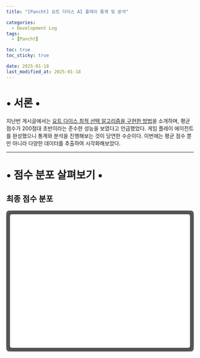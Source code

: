 ```yaml
---
title: "[Pancht] 요트 다이스 AI 플레이 통계 및 분석"

categories:
  - Development Log
tags:
  - [Pancht]

toc: true
toc_sticky: true

date: 2025-01-18
last_modified_at: 2025-01-18
---
```


<style>
  .content-wrapper {
      position: relative;
      width: 100%;
      height: 0;
      padding-top: 75%;
      padding-bottom: 0;
      margin-bottom: 10px;
      overflow: hidden;
      border-radius: 8px;
      will-change: transform;
      background-color: rgb(84, 84, 84); /* 기본 배경색 */
  }
  .content-container {
      position: absolute;
      top: 0;
      left: 0;
      width: 100%;
      height: 100%;
      border-radius: 15px;
      background-color: white; /* 콘텐츠 배경색 */
      overflow: hidden;
      box-shadow: inset 0 0 0 10px rgb(84, 84, 84);
      /* 추가적인 스타일링 */
  }
  .spinner {
      display: flex;
      align-items: center;
      justify-content: center;
      height: 100%;
      color: #666;
      font-size: 1.2em;
  }
</style>
<script>
  document.addEventListener("DOMContentLoaded", function() {
    // 콘텐츠를 삽입할 모든 컨테이너 선택
    const containers = document.querySelectorAll('.content-container');

    // 콘텐츠 캐싱을 위한 변수
    let cachedContent = '';

    // 콘텐츠를 한 번만 로드하는 함수
    function loadContentOnce() {
        return fetch('https://seoh136199.github.io/assets/htm/Pancht%20AI%20플레이%20통계.htm')
            .then(response => response.text())
            .then(data => {
                cachedContent = data;
            })
            .catch(error => {
                console.error('콘텐츠 로드 실패:', error);
                containers.forEach(container => {
                    container.innerHTML = '<p>콘텐츠 로드 실패.</p>';
                });
            });
    }

    // 특정 해시 값에 따른 콘텐츠 추출 함수
    function getContentByHash(htmlContent, hash) {
        // DOMParser를 사용하여 문자열을 DOM 객체로 변환
        const parser = new DOMParser();
        const doc = parser.parseFromString(htmlContent, 'text/html');

        // 해시 값에 해당하는 요소 선택 (예: id 속성)
        const element = doc.querySelector(hash);
        return element ? element.innerHTML : '<p>해당 콘텐츠를 찾을 수 없습니다.</p>';
    }

    // 모든 컨테이너에 콘텐츠 삽입
    function insertContent() {
        containers.forEach(container => {
            const hash = container.getAttribute('data-hash') || '#default';
            const content = getContentByHash(cachedContent, hash);
            container.innerHTML = content;
        });
    }

    // 초기 로딩 시 콘텐츠 로드 후 삽입
    loadContentOnce().then(insertContent);

    // 동적으로 해시 값에 따라 업데이트가 필요하다면 추가 로직 구현 가능
  });
</script>

# • 서론 •

지난번 게시글에서는 [요트 다이스 최적 선택 알고리즘을 구현한 방법](https://seoh136199.github.io/posts/Pancht-%EC%9A%94%ED%8A%B8-%EB%8B%A4%EC%9D%B4%EC%8A%A4-%EC%B5%9C%EC%A0%81-%EC%84%A0%ED%83%9D-%EC%95%8C%EA%B3%A0%EB%A6%AC%EC%A6%98%EC%9D%84-%EA%B5%AC%ED%98%84%ED%95%9C-%EB%B0%A9%EB%B2%95/)을 소개하며, 평균 점수가 200점대 초반이라는 준수한 성능을 보였다고 언급했었다. 게임 플레이 에이전트를 완성했으니 통계와 분석을 진행해보는 것이 당연한 수순이다. 이번에는 평균 점수 뿐만 아니라 다양한 데이터를 추출하여 시각화해보았다.

---

# • 점수 분포 살펴보기 •

## 최종 점수 분포

<!-- <figure style="margin: 0; margin-bottom: 10px; padding: 0; width: 100%;">
  <img src="https://seoh136199.github.io/assets/img/pancht_ai_1.jpg" style="width: 100%; display: block; border-radius: 8px;">
</figure> -->
<!-- <div style="position: relative; width: 100%; height: 0; padding-top: 75.0000%;
  padding-bottom: 0; margin-bottom: 10px; overflow: hidden; will-change: transform;">
  <div style="position: absolute; top: 0; left: 0; width: 100%; height: 100%; border-radius: 8px; pointer-events: none; background:rgb(84, 84, 84)"></div>
  <iframe loading="lazy" style="position: absolute; width: 100%; height: 100%; top: 0; left: 0; border: none; border-radius: 15px;"
    src="https://seoh136199.github.io/assets/htm/Pancht%20AI%20%ED%94%8C%EB%A0%88%EC%9D%B4%20%ED%86%B5%EA%B3%84.htm#1">
  </iframe>
  <div style="position: absolute; top: 0; left: 0; width: 100%; height: 100%; border-radius: 8px; pointer-events: none; box-shadow: inset 0 0 0 10px rgb(84, 84, 84);"></div>
</div> -->
<div class="content-wrapper">
    <div class="content-container" data-hash="#1">
</div>

위 그래프는 천만 회의 시뮬레이션을 통해 얻은 최종 점수 분포를 나타낸다. X축은 최종 점수, Y축은 해당 점수가 나온 횟수이다.<br>
최저점은 64점, 최고점은 333점으로 꽤 넓은 범위를 보이지만, 그러나 양쪽 극단 영역의 빈도는 매우 낮다. 따라서 실제로는 매우 높은 확률로 130점에서 300점 사이의 점수를 받았다는 걸 알 수 있다.<br>
요트 다이스에는 조건 만족 여부에 따라 0점 또는 일정한 고정 점수를 획득하는 카테고리가 많아 정규 분포처럼 단순한 형태를 보이지 않을 것이라 예상했지만, **봉우리가 8개나 되는 올록볼록한 그래프의 형태**는 예상치 못했다. 이러한 분포가 나타난 원인은 아래에서 자세히 살펴보겠다.
<br><br>

## Aces~Sixes의 합 분포

<!-- <figure style="margin: 0; margin-bottom: 10px; padding: 0; width: 100%;">
  <img src="https://seoh136199.github.io/assets/img/pancht_ai_2.jpg" style="width: 100%; display: block; border-radius: 8px;">
</figure> -->
<div style="position: relative; width: 100%; height: 0; padding-top: 75.0000%;
  padding-bottom: 0; margin-bottom: 10px; overflow: hidden; will-change: transform;">
  <div style="position: absolute; top: 0; left: 0; width: 100%; height: 100%; border-radius: 8px; pointer-events: none; background:rgb(84, 84, 84)"></div>
  <iframe loading="lazy" style="position: absolute; width: 100%; height: 100%; top: 0; left: 0; border: none; border-radius: 15px;"
    src="https://seoh136199.github.io/assets/htm/Pancht%20AI%20%ED%94%8C%EB%A0%88%EC%9D%B4%20%ED%86%B5%EA%B3%84.htm#2">
  </iframe>
  <div style="position: absolute; top: 0; left: 0; width: 100%; height: 100%; border-radius: 8px; pointer-events: none; box-shadow: inset 0 0 0 10px rgb(84, 84, 84);"></div>
</div>

상단부 카테고리(Aces~Sixes)의 점수 합만 분리해서 그린 그래프이다. 이 부분에는 고정 점수나 특정 조건 하에 점수를 얻는 카테고리가 없기 때문에, **평균 근처에 집중된 단봉형 분포**가 나타났다.
<br><br>

## Choice~Yacht 합 분포

<!-- <figure style="margin: 0; margin-bottom: 10px; padding: 0; width: 100%;">
  <img src="https://seoh136199.github.io/assets/img/pancht_ai_3.jpg" style="width: 100%; display: block; border-radius: 8px;">
</figure> -->
<div style="position: relative; width: 100%; height: 0; padding-top: 75.0000%;
  padding-bottom: 0; margin-bottom: 10px; overflow: hidden; will-change: transform;">
  <div style="position: absolute; top: 0; left: 0; width: 100%; height: 100%; border-radius: 8px; pointer-events: none; background:rgb(84, 84, 84)"></div>
  <iframe loading="lazy" style="position: absolute; width: 100%; height: 100%; top: 0; left: 0; border: none; border-radius: 15px;"
    src="https://seoh136199.github.io/assets/htm/Pancht%20AI%20%ED%94%8C%EB%A0%88%EC%9D%B4%20%ED%86%B5%EA%B3%84.htm#3">
  </iframe>
  <div style="position: absolute; top: 0; left: 0; width: 100%; height: 100%; border-radius: 8px; pointer-events: none; box-shadow: inset 0 0 0 10px rgb(84, 84, 84);"></div>
</div>

하단부(Choice~Yacht) 카테고리의 점수 합을 분리해서 그래프를 그려보니, 이 **하단부가 올록볼록한 최종 점수 그래프 형태를 만들게 된 주된 원인**임을 알게 되었다. 다만 이 분포에는 봉우리가 6개만 보이는데, 최종 점수 분포에는 봉우리가 8개 나타난 이유를 아래에서 알아보자.
<br><br>

---

# • 점수 분포 그래프 분석 •

## 용의자 1: 보너스 점수

첫 번째로, 상단부 점수가 63점 이상일 때 추가로 부여되는 보너스 점수 35점이 그래프 형태에 큰 영향을 줄 것으로 예상했다.<br>

<!-- <figure style="margin: 0; margin-bottom: 10px; padding: 0; width: 100%;">
  <img src="https://seoh136199.github.io/assets/img/pancht_ai_4.jpg" style="width: 100%; display: block; border-radius: 8px;">
</figure> -->
<div style="position: relative; width: 100%; height: 0; padding-top: 75.0000%;
  padding-bottom: 0; margin-bottom: 10px; overflow: hidden; will-change: transform;">
  <div style="position: absolute; top: 0; left: 0; width: 100%; height: 100%; border-radius: 8px; pointer-events: none; background:rgb(84, 84, 84)"></div>
  <iframe loading="lazy" style="position: absolute; width: 100%; height: 100%; top: 0; left: 0; border: none; border-radius: 15px;"
    src="https://seoh136199.github.io/assets/htm/Pancht%20AI%20%ED%94%8C%EB%A0%88%EC%9D%B4%20%ED%86%B5%EA%B3%84.htm#4">
  </iframe>
  <div style="position: absolute; top: 0; left: 0; width: 100%; height: 100%; border-radius: 8px; pointer-events: none; box-shadow: inset 0 0 0 10px rgb(84, 84, 84);"></div>
</div>

위 그래프는 최종 점수를 계산할 때, 보너스를 더해주지 않은 경우이다. 보너스가 포함된 기존 그래프보다 봉우리가 뭉툭해진 모습이 관찰된다.
<br><br>

<!-- <figure style="margin: 0; margin-bottom: 10px; padding: 0; width: 100%;">
  <img src="https://seoh136199.github.io/assets/img/pancht_ai_5.jpg" style="width: 100%; display: block; border-radius: 8px;">
</figure> -->
<div style="position: relative; width: 100%; height: 0; padding-top: 75.0000%;
  padding-bottom: 0; margin-bottom: 10px; overflow: hidden; will-change: transform;">
  <div style="position: absolute; top: 0; left: 0; width: 100%; height: 100%; border-radius: 8px; pointer-events: none; background:rgb(84, 84, 84)"></div>
  <iframe loading="lazy" style="position: absolute; width: 100%; height: 100%; top: 0; left: 0; border: none; border-radius: 15px;"
    src="https://seoh136199.github.io/assets/htm/Pancht%20AI%20%ED%94%8C%EB%A0%88%EC%9D%B4%20%ED%86%B5%EA%B3%84.htm#5">
  </iframe>
  <div style="position: absolute; top: 0; left: 0; width: 100%; height: 100%; border-radius: 8px; pointer-events: none; box-shadow: inset 0 0 0 10px rgb(84, 84, 84);"></div>
</div>

그 이유를 알기 위해 보너스를 획득에 성공한 경우와 실패한 경우를 분리해서 각각 그래프를 그려보았다. **각 그래프에서는 봉우리가 6개**씩 나타나며, **두 그래프가 합쳐지면서 최종적으로 8개의 봉우리가 생겼다**는 사실을 알 수 있다.
<br><br>

<!-- <figure style="margin: 0; margin-bottom: 10px; padding: 0; width: 100%;">
  <img src="https://seoh136199.github.io/assets/img/pancht_ai_6.jpg" style="width: 100%; display: block; border-radius: 8px;">
</figure> -->
<div style="position: relative; width: 100%; height: 0; padding-top: 75.0000%;
  padding-bottom: 0; margin-bottom: 10px; overflow: hidden; will-change: transform;">
  <div style="position: absolute; top: 0; left: 0; width: 100%; height: 100%; border-radius: 8px; pointer-events: none; background:rgb(84, 84, 84)"></div>
  <iframe loading="lazy" style="position: absolute; width: 100%; height: 100%; top: 0; left: 0; border: none; border-radius: 15px;"
    src="https://seoh136199.github.io/assets/htm/Pancht%20AI%20%ED%94%8C%EB%A0%88%EC%9D%B4%20%ED%86%B5%EA%B3%84.htm#6">
  </iframe>
  <div style="position: absolute; top: 0; left: 0; width: 100%; height: 100%; border-radius: 8px; pointer-events: none; box-shadow: inset 0 0 0 10px rgb(84, 84, 84);"></div>
</div>

더 명확히 하기 위해 두 그래프를 누적해서 그려보았다. 위쪽 그래프는 보너스를 포함한 버전으로, 최종 점수 그래프와 동일한 모습을 볼 수 있다. 아래쪽 그래프는 보너스를 제외한 버전으로, 보너스를 포함하지 않은 최종 점수 그래프와 동일한 모습을 볼 수 있다.<br>
보너스를 포함한 버전에서는, '보너스 성공 그래프'와 '보너스 실패 그래프'가 **서로의 봉우리를 보강**하여 크게 올록볼록한 형태가 나타난 것이다.
반대로 보너스를 포함하지 않은 버전에서는, '보너스 성공 그래프'가 왼쪽으로 35점만큼 이동하여 **봉우리들끼리 상쇄**된 효과가 발생했다.
<br><br>

## 용의자 2: 고정 점수 카테고리

최종 점수 그래프의 봉우리가 8개 나타난 이유는, 봉우리가 6개인 그래프 두 개가 합쳐진 결과라는 것을 확인했다. 그럼 각 그래프가 6개 봉우리를 갖는 이유를 살펴보아야 한다. 주 요인인 하단부 점수에 집중해보자.<br>

<!-- <figure style="margin: 0; margin-bottom: 10px; padding: 0; width: 100%;">
  <img src="https://seoh136199.github.io/assets/img/pancht_ai_7.jpg" style="width: 100%; display: block; border-radius: 8px;">
</figure> -->
<div style="position: relative; width: 100%; height: 0; padding-top: 75.0000%;
  padding-bottom: 0; margin-bottom: 10px; overflow: hidden; will-change: transform;">
  <div style="position: absolute; top: 0; left: 0; width: 100%; height: 100%; border-radius: 8px; pointer-events: none; background:rgb(84, 84, 84)"></div>
  <iframe loading="lazy" style="position: absolute; width: 100%; height: 100%; top: 0; left: 0; border: none; border-radius: 15px;"
    src="https://seoh136199.github.io/assets/htm/Pancht%20AI%20%ED%94%8C%EB%A0%88%EC%9D%B4%20%ED%86%B5%EA%B3%84.htm#7">
  </iframe>
  <div style="position: absolute; top: 0; left: 0; width: 100%; height: 100%; border-radius: 8px; pointer-events: none; box-shadow: inset 0 0 0 10px rgb(84, 84, 84);"></div>
</div>

하단부 카테고리 중 점수가 고정된 세 가지 카테고리의 획득 여부에 따라 2×2×2=8가지 경우로 나누어 그래프를 그렸다.

- SS (Small Straight, 고정 15점)
- LS (Large Straight, 고정 30점)
- YT (Yacht, 고정 50점)

각 경우마다 **봉우리가 3개**씩 있고, 이 그래프들이 합쳐져서 하단부의 점수의 전체 분포가 형성되었다. Small Straight 점수 획득에 실패한 경우가 매우 드물어, 나머지 4가지 경우에 해당하는 그래프가 전체 그래프 영역의 대부분을 차지한 것을 볼 수 있다.<br><br>

<!-- <figure style="margin: 0; margin-bottom: 10px; padding: 0; width: 100%;">
  <img src="https://seoh136199.github.io/assets/img/pancht_ai_8.jpg" style="width: 100%; display: block; border-radius: 8px;">
</figure> -->
<div style="position: relative; width: 100%; height: 0; padding-top: 75.0000%;
  padding-bottom: 0; margin-bottom: 10px; overflow: hidden; will-change: transform;">
  <div style="position: absolute; top: 0; left: 0; width: 100%; height: 100%; border-radius: 8px; pointer-events: none; background:rgb(84, 84, 84)"></div>
  <iframe loading="lazy" style="position: absolute; width: 100%; height: 100%; top: 0; left: 0; border: none; border-radius: 15px;"
    src="https://seoh136199.github.io/assets/htm/Pancht%20AI%20%ED%94%8C%EB%A0%88%EC%9D%B4%20%ED%86%B5%EA%B3%84.htm#8">
  </iframe>
  <div style="position: absolute; top: 0; left: 0; width: 100%; height: 100%; border-radius: 8px; pointer-events: none; box-shadow: inset 0 0 0 10px rgb(84, 84, 84);"></div>
</div>

Small Straight 점수 획득에 성공한 경우 4가지만 따로 분리하여 그래프를 그려보았다. **각 그래프의 형태는 거의 동일**하며, 고정 점수의 차이에 따라 **X축 위치만 달라졌다**는 점이 눈에 띈다.
<br><br>

## 용의자 3: 조건부 점수 카테고리

위에서 확인했듯, 봉우리가 3개 있는 그래프 8개가 합쳐져서 봉우리가 6개 있는 하단부 점수의 분포가 만들어진 것이다. 마지막으로 고정 점수 카테고리 획득 여부가 동일한 경우 내에서 봉우리 3개가 나타나는 이유를 살펴보자. 위에서 나눈 경우의 수 중 가장 횟수가 많았던 **SS성공 / LS성공 / YT실패** 경우를 골라 더욱 세분화된 통계를 내보았다.

<!-- <figure style="margin: 0; margin-bottom: 10px; padding: 0; width: 100%;">
  <img src="https://seoh136199.github.io/assets/img/pancht_ai_9.jpg" style="width: 100%; display: block; border-radius: 8px;">
</figure> -->
<div style="position: relative; width: 100%; height: 0; padding-top: 75.0000%;
  padding-bottom: 0; margin-bottom: 10px; overflow: hidden; will-change: transform;">
  <div style="position: absolute; top: 0; left: 0; width: 100%; height: 100%; border-radius: 8px; pointer-events: none; background:rgb(84, 84, 84)"></div>
  <iframe loading="lazy" style="position: absolute; width: 100%; height: 100%; top: 0; left: 0; border: none; border-radius: 15px;"
    src="https://seoh136199.github.io/assets/htm/Pancht%20AI%20%ED%94%8C%EB%A0%88%EC%9D%B4%20%ED%86%B5%EA%B3%84.htm#9">
  </iframe>
  <div style="position: absolute; top: 0; left: 0; width: 100%; height: 100%; border-radius: 8px; pointer-events: none; box-shadow: inset 0 0 0 10px rgb(84, 84, 84);"></div>
</div>

점수를 조건부로 획득하는 세 가지 카테고리의 획득 여부에 따라 이번에도 2×2×2=8가지 경우로 나누어 그래프를 그려보았다.

- FH (Full House)
- 3K (3 of a Kind)
- 4K (4 of a Kind)

각 경우에 해당하는 그래프에는 **봉우리가 하나씩만 존재**해, 더는 분해할 수 없는 최종 단위를 이룬다. 이 8개의 단일 봉우리가 합쳐져 3개의 봉우리가 있는 그래프 형태가 나타났다.<br>
아까와 비슷하게 3 of a Kind 점수 획득에 실패한 경우가 매우 드물어, 나머지 4가지 경우에 해당하는 그래프가 전체 그래프 영역의 대부분을 차지한 것을 볼 수 있다.<br><br>

<!-- <figure style="margin: 0; margin-bottom: 10px; padding: 0; width: 100%;">
  <img src="https://seoh136199.github.io/assets/img/pancht_ai_10.jpg" style="width: 100%; display: block; border-radius: 8px;">
</figure> -->
<div style="position: relative; width: 100%; height: 0; padding-top: 75.0000%;
  padding-bottom: 0; margin-bottom: 10px; overflow: hidden; will-change: transform;">
  <div style="position: absolute; top: 0; left: 0; width: 100%; height: 100%; border-radius: 8px; pointer-events: none; background:rgb(84, 84, 84)"></div>
  <iframe loading="lazy" style="position: absolute; width: 100%; height: 100%; top: 0; left: 0; border: none; border-radius: 15px;"
    src="https://seoh136199.github.io/assets/htm/Pancht%20AI%20%ED%94%8C%EB%A0%88%EC%9D%B4%20%ED%86%B5%EA%B3%84.htm#10">
  </iframe>
  <div style="position: absolute; top: 0; left: 0; width: 100%; height: 100%; border-radius: 8px; pointer-events: none; box-shadow: inset 0 0 0 10px rgb(84, 84, 84);"></div>
</div>

이번에도 3 of a Kind 점수 획득에 성공한 경우 4가지만 골라서 그래프를 분리하여 그려보았다. 고정 점수 카테고리 획득 여부에 따른 경우 분리와는 다르게, 각 그래프의 개형이 서로 다른 것을 볼 수 있다. 또한 **포함한 성공 카테고리의 개수가 많을수록 좌우로 더 넓게 퍼진 형태**를 나타낸다.<br>
흥미로운 점은, 두 번째와 세 번째 그래프가 **X축 상에서의 영역을 거의 공유**한다는 점이다. 이로부터 Full House와 4 of a Kind 두 카테고리에서 얻는 평균 점수가 비슷하다는 것을 추정할 수 있다. 구체적으로는 Full House의 평균 점수가 살짝 더 높을 것이다. 이는 아래에서 확인해보겠다.
<br><br>

---

# • 점수대별 카테고리 성공 여부 •

## Yacht 성공 여부 분포

<!-- <figure style="margin: 0; margin-bottom: 10px; padding: 0; width: 100%;">
  <img src="https://seoh136199.github.io/assets/img/pancht_ai_14.jpg" style="width: 100%; display: block; border-radius: 8px;">
</figure> -->
<div style="position: relative; width: 100%; height: 0; padding-top: 75.0000%;
  padding-bottom: 0; margin-bottom: 10px; overflow: hidden; will-change: transform;">
  <div style="position: absolute; top: 0; left: 0; width: 100%; height: 100%; border-radius: 8px; pointer-events: none; background:rgb(84, 84, 84)"></div>
  <iframe loading="lazy" style="position: absolute; width: 100%; height: 100%; top: 0; left: 0; border: none; border-radius: 15px;"
    src="https://seoh136199.github.io/assets/htm/Pancht%20AI%20%ED%94%8C%EB%A0%88%EC%9D%B4%20%ED%86%B5%EA%B3%84.htm#14">
  </iframe>
  <div style="position: absolute; top: 0; left: 0; width: 100%; height: 100%; border-radius: 8px; pointer-events: none; box-shadow: inset 0 0 0 10px rgb(84, 84, 84);"></div>
</div>

약 150점 부근부터 성공 비율이 증가하기 시작한다. 270점대 이상 구간에서는 성공 비율이 사실상 100%에 가까운 것을 볼 수 있다. 이는 270점 이상의 고득점을 위해서는 Yacht 점수 획득이 필수적이라는 해석이 가능하다.
<br><br>

## Small Straight 성공 여부 분포

<!-- <figure style="margin: 0; margin-bottom: 10px; padding: 0; width: 100%;">
  <img src="https://seoh136199.github.io/assets/img/pancht_ai_15.jpg" style="width: 100%; display: block; border-radius: 8px;">
</figure> -->
<div style="position: relative; width: 100%; height: 0; padding-top: 75.0000%;
  padding-bottom: 0; margin-bottom: 10px; overflow: hidden; will-change: transform;">
  <div style="position: absolute; top: 0; left: 0; width: 100%; height: 100%; border-radius: 8px; pointer-events: none; background:rgb(84, 84, 84)"></div>
  <iframe loading="lazy" style="position: absolute; width: 100%; height: 100%; top: 0; left: 0; border: none; border-radius: 15px;"
    src="https://seoh136199.github.io/assets/htm/Pancht%20AI%20%ED%94%8C%EB%A0%88%EC%9D%B4%20%ED%86%B5%EA%B3%84.htm#15">
  </iframe>
  <div style="position: absolute; top: 0; left: 0; width: 100%; height: 100%; border-radius: 8px; pointer-events: none; box-shadow: inset 0 0 0 10px rgb(84, 84, 84);"></div>
</div>

최종 점수 분포 그래프 분석에서 이미 예상했듯, 점수대 전체에 걸쳐 Small Straight 점수 획득에 실패한 비율은 매우 낮다. 100점 대에서 실패 비율이 상대적으로 높은 것은, 해당 점수대 자체의 획득 빈도가 매우 낮아서 통계적 변동이 크게 반영된 결과로 추정된다.
<br><br>

## Large Straight 성공 여부 분포

<!-- <figure style="margin: 0; margin-bottom: 10px; padding: 0; width: 100%;">
  <img src="https://seoh136199.github.io/assets/img/pancht_ai_16.jpg" style="width: 100%; display: block; border-radius: 8px;">
</figure> -->
<div style="position: relative; width: 100%; height: 0; padding-top: 75.0000%;
  padding-bottom: 0; margin-bottom: 10px; overflow: hidden; will-change: transform;">
  <div style="position: absolute; top: 0; left: 0; width: 100%; height: 100%; border-radius: 8px; pointer-events: none; background:rgb(84, 84, 84)"></div>
  <iframe loading="lazy" style="position: absolute; width: 100%; height: 100%; top: 0; left: 0; border: none; border-radius: 15px;"
    src="https://seoh136199.github.io/assets/htm/Pancht%20AI%20%ED%94%8C%EB%A0%88%EC%9D%B4%20%ED%86%B5%EA%B3%84.htm#16">
  </iframe>
  <div style="position: absolute; top: 0; left: 0; width: 100%; height: 100%; border-radius: 8px; pointer-events: none; box-shadow: inset 0 0 0 10px rgb(84, 84, 84);"></div>
</div>

Yacht에 비하면 매우 낮은 점수대인 105점대 근처에서 성공 비율이 증가하기 시작하여, 150점대만 넘어서면 성공 비율이 절반을 넘긴다. Yacht에 비하면 전반적으로 성공할 가능성이 훨씬 높고, 최종 점수에 영향을 덜 미친다는 것을 알 수 있다. (고정 획득 점수 자체가 더 낮으므로 당연한 결과이기도 하다.)
<br><br>

## 조건부 점수 카테고리별 획득 점수 분포

<!-- <figure style="margin: 0; margin-bottom: 10px; padding: 0; width: 100%;">
  <img src="https://seoh136199.github.io/assets/img/pancht_ai_17.jpg" style="width: 100%; display: block; border-radius: 8px;">
</figure> -->
<div style="position: relative; width: 100%; height: 0; padding-top: 75.0000%;
  padding-bottom: 0; margin-bottom: 10px; overflow: hidden; will-change: transform;">
  <div style="position: absolute; top: 0; left: 0; width: 100%; height: 100%; border-radius: 8px; pointer-events: none; background:rgb(84, 84, 84)"></div>
  <iframe loading="lazy" style="position: absolute; width: 100%; height: 100%; top: 0; left: 0; border: none; border-radius: 15px;"
    src="https://seoh136199.github.io/assets/htm/Pancht%20AI%20%ED%94%8C%EB%A0%88%EC%9D%B4%20%ED%86%B5%EA%B3%84.htm#17">
  </iframe>
  <div style="position: absolute; top: 0; left: 0; width: 100%; height: 100%; border-radius: 8px; pointer-events: none; box-shadow: inset 0 0 0 10px rgb(84, 84, 84);"></div>
</div>

조건부로 점수를 획득하는 세 카테고리에 대해 점수 획득 분포를 살펴보았다. 먼저 3 of a Kind는 점수 획득에 실패해 0점을 기록한 빈도가 다른 두 개 카테고리에 비해 현저히 적었다.<br>
앞서 Full House의 평균 점수가 4 of a Kind의 평균 점수보다 약간 더 높을 것으로 추정했는데, 각각 약 22점과 약 21점으로 확인되어 예측이 들어맞았다.<br>
4 of a Kind와 Full House 모두에서 **점수가 5의 배수인 경우의 빈도가 상대적으로 낮은 편**이다. 이는 주사위 5개의 눈이 모두 동일해 합이 5의 배수가 되는 경우 대부분에서 Yacht를 선택했기 때문으로 보인다. 예외적으로 4 of A Kind에서 25점을 획득한 빈도는 상대적으로 낮지 않은데, Choice를 위해 6을 노리다가 주사위가 [6, 6, 6, 6, 1]로 나온 경우에 Choice 보다 4 of a Kind를 선택하는 것이 유리했기 때문으로 추정해볼 수 있겠다.<br>
또한 **Full House에서 29점을 획득한 빈도는 0**이다. 주사위의 '2개의 눈이 동일하고 나머지 3개의 눈이 동일한' Full House의 조합에서 눈의 합이 29가 나오는 경우의 수가 존재하지 않기 때문이다.
<br><br>

---

# • 가중치별 점수 분포 비교 •

지난 게시글에서 상단부 점수에 가중치 3.0을 적용해 최적 선택 로직을 완성했다고 언급했다. 지금까지 살펴본 통계들은 **가중치 3.0으로 시뮬레이션한 결과**이다. 그러나 가중치 설정값에 따라 점수 분포가 어떻게 달라질지도 궁금했으므로, 가중치를 1.0으로 세팅한 경우의 플레이 결과와 간단히 비교해보았다.<br><br>

## 최종 점수 분포 비교

<!-- <figure style="margin: 0; margin-bottom: 10px; padding: 0; width: 100%;">
  <img src="https://seoh136199.github.io/assets/img/pancht_ai_11.jpg" style="width: 100%; display: block; border-radius: 8px;">
</figure> -->
<div style="position: relative; width: 100%; height: 0; padding-top: 75.0000%;
  padding-bottom: 0; margin-bottom: 10px; overflow: hidden; will-change: transform;">
  <div style="position: absolute; top: 0; left: 0; width: 100%; height: 100%; border-radius: 8px; pointer-events: none; background:rgb(84, 84, 84)"></div>
  <iframe loading="lazy" style="position: absolute; width: 100%; height: 100%; top: 0; left: 0; border: none; border-radius: 15px;"
    src="https://seoh136199.github.io/assets/htm/Pancht%20AI%20%ED%94%8C%EB%A0%88%EC%9D%B4%20%ED%86%B5%EA%B3%84.htm#11">
  </iframe>
  <div style="position: absolute; top: 0; left: 0; width: 100%; height: 100%; border-radius: 8px; pointer-events: none; box-shadow: inset 0 0 0 10px rgb(84, 84, 84);"></div>
</div>

가중치가 1일 때는 봉우리의 개수뿐 아니라 전체 그래프의 형태도 크게 달라졌다. 이는 전체 분포를 세부적인 경우로 분리해 보았을 때, 각 봉우리가 겹치며 보강되거나 상쇄되는 방식이 가중치에 따라 달라졌기 때문으로 보인다.<br><br>

## 상단부 점수 분포 비교

<!-- <figure style="margin: 0; margin-bottom: 10px; padding: 0; width: 100%;">
  <img src="https://seoh136199.github.io/assets/img/pancht_ai_12.jpg" style="width: 100%; display: block;">
</figure> -->
<div style="position: relative; width: 100%; height: 0; padding-top: 75.0000%;
  padding-bottom: 0; margin-bottom: 10px; overflow: hidden; will-change: transform;">
  <div style="position: absolute; top: 0; left: 0; width: 100%; height: 100%; border-radius: 8px; pointer-events: none; background:rgb(84, 84, 84)"></div>
  <iframe loading="lazy" style="position: absolute; width: 100%; height: 100%; top: 0; left: 0; border: none; border-radius: 15px;"
    src="https://seoh136199.github.io/assets/htm/Pancht%20AI%20%ED%94%8C%EB%A0%88%EC%9D%B4%20%ED%86%B5%EA%B3%84.htm#12">
  </iframe>
  <div style="position: absolute; top: 0; left: 0; width: 100%; height: 100%; border-radius: 8px; pointer-events: none; box-shadow: inset 0 0 0 10px rgb(84, 84, 84);"></div>
</div>

상단부 점수 분포의 형태는 여전히 정규분포와 유사한 단봉형 분포로 나타난다. 그러나 가중치를 1.0인 로직은 상단부 점수의 가치를 더 낮게 평가하므로로 평균 점수가 더 낮고, 결과적으로 그래프 전체가 왼쪽으로 이동한 모습을 보인다.<br><br>

## 하단부 점수 분포 비교

<!-- <figure style="margin: 0; margin-bottom: 10px; padding: 0; width: 100%;">
  <img src="https://seoh136199.github.io/assets/img/pancht_ai_13.jpg" style="width: 100%; display: block; border-radius: 8px;">
</figure> -->
<div style="position: relative; width: 100%; height: 0; padding-top: 75.0000%;
  padding-bottom: 0; margin-bottom: 10px; overflow: hidden; will-change: transform;">
  <div style="position: absolute; top: 0; left: 0; width: 100%; height: 100%; border-radius: 8px; pointer-events: none; background:rgb(84, 84, 84)"></div>
  <iframe loading="lazy" style="position: absolute; width: 100%; height: 100%; top: 0; left: 0; border: none; border-radius: 15px;"
    src="https://seoh136199.github.io/assets/htm/Pancht%20AI%20%ED%94%8C%EB%A0%88%EC%9D%B4%20%ED%86%B5%EA%B3%84.htm#13">
  </iframe>
  <div style="position: absolute; top: 0; left: 0; width: 100%; height: 100%; border-radius: 8px; pointer-events: none; box-shadow: inset 0 0 0 10px rgb(84, 84, 84);"></div>
</div>

하단부에서는 가중치가 1.0일 때 봉우리가 5개로 줄었으며, 각 봉우리의 획득 빈도도 들쑥날쑥하다. 만약 가중치가 3.0인 경우와 동일하게 경우를 나눠서 그래프를 그려본다면, 봉우리들 간의 보강과 상쇄가 다르게 일어나 이런 차이가 생긴다는 결론에 도달할 것이다.<br>
우리는 가중치가 3.0으로 세팅된 로직을 사용할 예정이므로, 가중치 1.0으로 얻은 통계에 대한 분석은 여기서 마무리하겠다.
